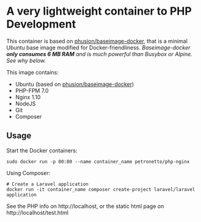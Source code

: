 A very lightweight container to PHP Development
==============================================

This container is based on [phusion/baseimage-docker](http://phusion.github.io/baseimage-docker/), that is a minimal Ubuntu base image modified for Docker-friendliness.
_Baseimage-docker **only consumes 6 MB RAM** and is much powerful than Busybox or Alpine. See why below._

This image contains:
- Ubuntu (based on [phusion/baseimage-docker](http://phusion.github.io/baseimage-docker/))
- PHP-FPM 7.0
- Nginx 1.10
- NodeJS
- Git
- Composer

Usage
-----
Start the Docker containers:

`sudo docker run -p 80:80 --name container_name petronetto/php-nginx`

Using Composer:
```
# Create a Laravel application
docker run -it container_name composer create-project laravel/laravel application
```

See the PHP info on http://localhost, or the static html page on http://localhost/test.html
